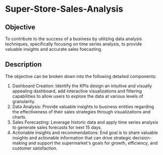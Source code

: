 # Super-Store-Sales-Analysis
## Objective
To contribute to the success of a business by utilizing data analysis techniques, specifically focusing on time series analysis, to provide valuable insights and accurate sales foecasting.
## Description
The objective can be broken down into the following detailed components:
1. Dashboard Creation: Identify the KPIs design an intuitive and visually appealing dashboard, add interactive visualizations and filtering capabilities to allow users to explore the data at various levels of granularity.
2. Data Analysis: Provide valuable insights to business entities regarding the effectiveness of their sales strategies through visualizations and charts.
3. Sales Forecasting: Leverage historic data and apply time series analysis to generate sales forecasts for next 15 days.
4. Actionable insights and recommendations: End goal is to share valuable insights and actionable information that can drive strategic decision-making and support the supermarket's goals for growth, efficiency, and customer satisfaction.
